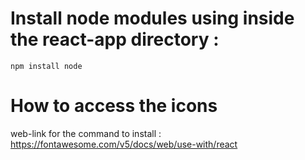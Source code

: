 # Install  node modules using inside the react-app directory :
```linux
npm install node
```
# How to access the icons 
web-link for the command to install : https://fontawesome.com/v5/docs/web/use-with/react
